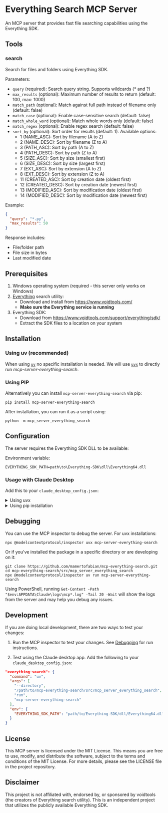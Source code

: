 # Everything Search MCP Server

An MCP server that provides fast file searching capabilities using the Everything SDK.

## Tools

### search

Search for files and folders using Everything SDK.

Parameters:
- `query` (required): Search query string. Supports wildcards (* and ?)
- `max_results` (optional): Maximum number of results to return (default: 100, max: 1000)
- `match_path` (optional): Match against full path instead of filename only (default: false)
- `match_case` (optional): Enable case-sensitive search (default: false)
- `match_whole_word` (optional): Match whole words only (default: false)
- `match_regex` (optional): Enable regex search (default: false)
- `sort_by` (optional): Sort order for results (default: 1). Available options:
  - 1 (NAME_ASC): Sort by filename (A to Z)
  - 2 (NAME_DESC): Sort by filename (Z to A)
  - 3 (PATH_ASC): Sort by path (A to Z)
  - 4 (PATH_DESC): Sort by path (Z to A)
  - 5 (SIZE_ASC): Sort by size (smallest first)
  - 6 (SIZE_DESC): Sort by size (largest first)
  - 7 (EXT_ASC): Sort by extension (A to Z)
  - 8 (EXT_DESC): Sort by extension (Z to A)
  - 11 (CREATED_ASC): Sort by creation date (oldest first)
  - 12 (CREATED_DESC): Sort by creation date (newest first)
  - 13 (MODIFIED_ASC): Sort by modification date (oldest first)
  - 14 (MODIFIED_DESC): Sort by modification date (newest first)

Example:
```json
{
  "query": "*.py",
  "max_results": 50
}
```

Response includes:
- File/folder path
- File size in bytes
- Last modified date

## Prerequisites

1. Windows operating system (required - this server only works on Windows)
2. [Everything](https://www.voidtools.com/) search utility:
   - Download and install from https://www.voidtools.com/
   - **Make sure the Everything service is running**
3. Everything SDK:
   - Download from https://www.voidtools.com/support/everything/sdk/
   - Extract the SDK files to a location on your system

## Installation

### Using uv (recommended)

When using [`uv`](https://docs.astral.sh/uv/) no specific installation is needed. We will
use [`uvx`](https://docs.astral.sh/uv/guides/tools/) to directly run *mcp-server-everything-search*.

### Using PIP

Alternatively you can install `mcp-server-everything-search` via pip:

```
pip install mcp-server-everything-search
```

After installation, you can run it as a script using:

```
python -m mcp_server_everything_search
```

## Configuration

The server requires the Everything SDK DLL to be available:

Environment variable:
   ```
   EVERYTHING_SDK_PATH=path\to\Everything-SDK\dll\Everything64.dll
   ```

### Usage with Claude Desktop

Add this to your `claude_desktop_config.json`:

<details>
<summary>Using uvx</summary>

```json
"mcpServers": {
  "everything-search": {
    "command": "uvx",
    "args": ["mcp-server-everything-search"],
    "env": {
      "EVERYTHING_SDK_PATH": "path/to/Everything-SDK/dll/Everything64.dll"
    }
  }
}
```
</details>

<details>
<summary>Using pip installation</summary>

```json
"mcpServers": {
  "everything-search": {
    "command": "python",
    "args": ["-m", "mcp_server_everything_search"],
    "env": {
      "EVERYTHING_SDK_PATH": "path/to/Everything-SDK/dll/Everything64.dll"
    }
  }
}
```
</details>

## Debugging

You can use the MCP inspector to debug the server. For uvx installations:

```
npx @modelcontextprotocol/inspector uvx mcp-server-everything-search
```

Or if you've installed the package in a specific directory or are developing on it:

```
git clone https://github.com/mamertofabian/mcp-everything-search.git
cd mcp-everything-search/src/mcp_server_everything_search
npx @modelcontextprotocol/inspector uv run mcp-server-everything-search
```

Using PowerShell, running `Get-Content -Path "$env:APPDATA\Claude\logs\mcp*.log" -Tail 20 -Wait` will show the logs from the server and may help you debug any issues.

## Development

If you are doing local development, there are two ways to test your changes:

1. Run the MCP inspector to test your changes. See [Debugging](#debugging) for run instructions.

2. Test using the Claude desktop app. Add the following to your `claude_desktop_config.json`:

```json
"everything-search": {
  "command": "uv",
  "args": [
    "--directory",
    "/path/to/mcp-everything-search/src/mcp_server_everything_search",
    "run",
    "mcp-server-everything-search"
  ],
  "env": {
    "EVERYTHING_SDK_PATH": "path/to/Everything-SDK/dll/Everything64.dll"
  }
}
```

## License

This MCP server is licensed under the MIT License. This means you are free to use, modify, and distribute the software, subject to the terms and conditions of the MIT License. For more details, please see the LICENSE file in the project repository.

## Disclaimer

This project is not affiliated with, endorsed by, or sponsored by voidtools (the creators of Everything search utility). This is an independent project that utilizes the publicly available Everything SDK. 
